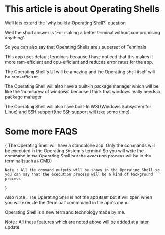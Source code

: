 # This article is about Operating Shells

Well lets extend the 'why build a Operating Shell?' question

Well the short answer is 'For making a better terminal without compromising anything'.

So you can also say that Operating Shells are a superset of Terminals

This app uses default terminals because I have noticed that this makes it more ram-efficient and cpu-efficient and reduces error rates for the app.

The Operating Shell's UI will be amazing and the Operating shell itself will be ram-efficient

The Operating Shell will also have a built-in package manager which will be like the 'homebrew of windows' because I think that windows really needs a package manager.

The Operating Shell will also have built-In WSL(Windows Subsystem for Linux) and SSH support(the SSh support will take some time).

# Some more FAQS
{
    The Operating Shell will have a standalone app.
    Only the commands will be executed in the Operating System's terminal
    So you will write the command in the Operating Shell but the execution process will be in the terminal(such as CMD)
    
    
    Note : All the command outputs will be shown in the Operating Shell so you can say that the execution process will be a kind of background process
}

Also Note : The Operating Shell is not the app itself but it will open when you will execute the 'terminal' commmand in the app's menu.

Operating Shell is a new term and technology made by me.

Note : All these features which are noted above will be added at a later update

